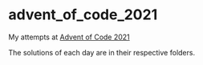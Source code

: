 # advent_of_code_2021

My attempts at [Advent of Code 2021](https://adventofcode.com/)

The solutions of each day are in their respective folders.

